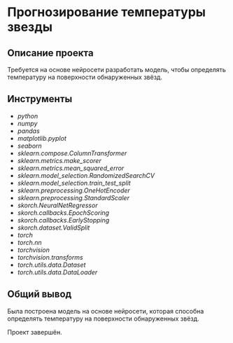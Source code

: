 # Прогнозирование температуры звезды

## Описание проекта

Требуется на основе нейросети разработать модель, чтобы определять температуру на поверхности обнаруженных звёзд.

## Инструменты
- *python*
- *numpy*
- *pandas*
- *matplotlib.pyplot*
- *seaborn*
- *sklearn.compose.ColumnTransformer*
- *sklearn.metrics.make_scorer*
- *sklearn.metrics.mean_squared_error*
- *sklearn.model_selection.RandomizedSearchCV*
- *sklearn.model_selection.train_test_split*
- *sklearn.preprocessing.OneHotEncoder*
- *sklearn.preprocessing.StandardScaler*
- *skorch.NeuralNetRegressor*
- *skorch.callbacks.EpochScoring*
- *skorch.callbacks.EarlyStopping*
- *skorch.dataset.ValidSplit*
- *torch*
- *torch.nn*
- *torchvision*
- *torchvision.transforms*
- *torch.utils.data.Dataset*
- *torch.utils.data.DataLoader*

## Общий вывод

Была построена модель на основе нейросети, которая способна определять температуру на поверхности обнаруженных звёзд.

Проект завершён.
